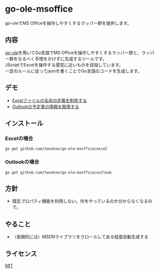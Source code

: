 go-ole-msoffice
====
go-oleでMS Officeを操作しやすくするラッパー群を提供します。
## 内容
[go-ole](https://github.com/go-ole/go-ole)を用いてGo言語でMS Officeを操作しやすくするラッパー群と、ラッパー群をなるべく手間をかけずに生成するツールです。  
JScriptでExcelを操作する感覚に近いものを目指しています。  
一定のルールに従ってjsonを書くことでGo言語のコードを生成します。  

## デモ
- [Excelファイルの名前の定義を削除する](https://github.com/tanaton/go-ole-msoffice/blob/master/example/excel/namedelete.go)
- [Outlookの予定表の情報を取得する](https://github.com/tanaton/go-ole-msoffice/blob/master/example/outlook/calendar_read.go)

## インストール
### Excelの場合
`go get github.com/tanaton/go-ole-msoffice/excel`

### Outlookの場合
`go get github.com/tanaton/go-ole-msoffice/outlook`

## 方針
- 既定プロパティ機能を利用しない。何をやっているのか分からなくなるので。

## やること
- （長期的には）MSDNライブラリをクロールしてある程度自動生成する

## ライセンス
[MIT](https://github.com/tanaton/go-ole-msoffice/blob/master/LICENSE.txt)
